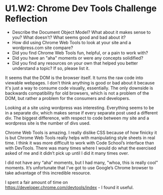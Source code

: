 # U1.W2: Chrome Dev Tools Challenge Reflection

* Describe the Document Object Model? What about it makes sense to you? What doesn't? What seems good and bad about it?
* How did using Chrome Web Tools to look at your site and a wordpress.com site compare?
* Did you find Chrome Web Tools fun, helpful, or a pain to work with?
* Did you have an "aha" moments or were any concepts solidified?
* Did you find any resources on your own that helped you better understand a topic? If so, please list it.

It seems that the DOM is the browser itself. It turns the raw code into viewable webpages. I don't think anything is good or bad about it because it's just a way to consume code visually, essentially. The only downside is backwards compatibility for old browsers, which is not a problem of the DOM, but rather a problem for the consumers and developers. 

Looking at a site using wordpress was interesting. Everything seems to be in a separate div, which makes sense if every separate post used a different div. The biggest difference, with respect to code between my site and a wordpress site is the number of divs used. 

Chrome Web Tools is amazing. I really dislike CSS because of how finicky it is but Chrome Web Tools really helps with manipulating style sheets in real time. I think it was more difficult to work with Code School’s interface than with DevTools. There was many times where I would do what the exercised asked of me and it didn’t pick up until I did it many times over.

I did not have any “aha” moments, but I had many, "whoa, this is really cool" moments. It’s unfortunate that I’ve got to use Google’s Chrome browser to take advantage of this incredible resource. 

I spent a fair amount of time on https://developer.chrome.com/devtools/index - I found it useful.